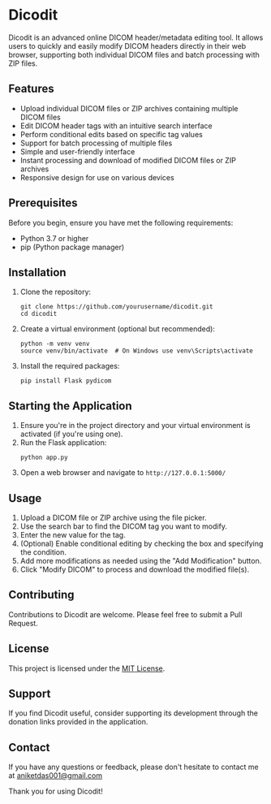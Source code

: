 # Dicodit

Dicodit is an advanced online DICOM header/metadata editing tool. It allows users to quickly and easily modify DICOM headers directly in their web browser, supporting both individual DICOM files and batch processing with ZIP files.

## Features

- Upload individual DICOM files or ZIP archives containing multiple DICOM files
- Edit DICOM header tags with an intuitive search interface
- Perform conditional edits based on specific tag values
- Support for batch processing of multiple files
- Simple and user-friendly interface
- Instant processing and download of modified DICOM files or ZIP archives
- Responsive design for use on various devices

## Prerequisites

Before you begin, ensure you have met the following requirements:
- Python 3.7 or higher
- pip (Python package manager)

## Installation

1. Clone the repository:
   ```
   git clone https://github.com/yourusername/dicodit.git
   cd dicodit
   ```

2. Create a virtual environment (optional but recommended):
   ```
   python -m venv venv
   source venv/bin/activate  # On Windows use venv\Scripts\activate
   ```

3. Install the required packages:
   ```
   pip install Flask pydicom
   ```

## Starting the Application

1. Ensure you're in the project directory and your virtual environment is activated (if you're using one).
2. Run the Flask application:
   ```
   python app.py
   ```
3. Open a web browser and navigate to `http://127.0.0.1:5000/`

## Usage

1. Upload a DICOM file or ZIP archive using the file picker.
2. Use the search bar to find the DICOM tag you want to modify.
3. Enter the new value for the tag.
4. (Optional) Enable conditional editing by checking the box and specifying the condition.
5. Add more modifications as needed using the "Add Modification" button.
6. Click "Modify DICOM" to process and download the modified file(s).

## Contributing

Contributions to Dicodit are welcome. Please feel free to submit a Pull Request.

## License

This project is licensed under the [MIT License](LICENSE).

## Support

If you find Dicodit useful, consider supporting its development through the donation links provided in the application.

## Contact

If you have any questions or feedback, please don't hesitate to contact me at aniketdas001@gmail.com

Thank you for using Dicodit!
